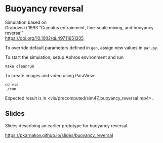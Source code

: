# Buoyancy reversal

Simulation based on  
Grabowski 1993 "Cumulus entrainment, fine-scale mixing, and buoyancy reversal"  
<https://doi.org/10.1002/qj.49711951305>

To override default parameters defined in `gen`,
assign new values in `par.py`.

To start the simulation, setup Aphros environment and run
```
make cleanrun
```

To create images and video using ParaView
```
cd vis
./run
```

Expected result is in <vis/precomputed/sim47_buoyancy_reversal.mp4>.

## Slides

Slides describing an earlier prototype for buoyancy reversal.

<https://pkarnakov.github.io/slides/buoyancy_reversal>
